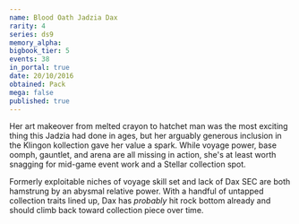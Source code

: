 ```yaml
---
name: Blood Oath Jadzia Dax
rarity: 4
series: ds9
memory_alpha:
bigbook_tier: 5
events: 38
in_portal: true
date: 20/10/2016
obtained: Pack
mega: false
published: true
---
```


Her art makeover from melted crayon to hatchet man was the most exciting thing this Jadzia had done in ages, but her arguably generous inclusion in the Klingon kollection gave her value a spark. While voyage power, base oomph, gauntlet, and arena are all missing in action, she's at least worth snagging for mid-game event work and a Stellar collection spot.

Formerly exploitable niches of voyage skill set and lack of Dax SEC are both hamstrung by an abysmal relative power. With a handful of untapped collection traits lined up, Dax has *probably* hit rock bottom already and should climb back toward collection piece over time.
